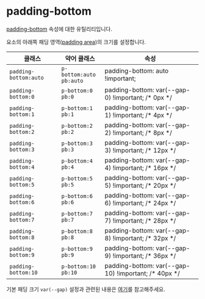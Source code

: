 # padding-bottom

[padding-bottom](https://developer.mozilla.org/en-US/docs/Web/CSS/padding-bottom) 속성에 대한 유틸리티입니다.

요소의 아래쪽 패딩 영역([padding area](https://developer.mozilla.org/en-US/docs/Web/CSS/CSS_box_model/Introduction_to_the_CSS_box_model#padding_area))의 크기를 설정합니다.

<table>
  <thead>
    <tr>
      <th scope="col">클래스</th>
      <th scope="col">약어 클래스</th>
      <th scope="col">속성</th>
    </tr>
  </thead>
  <tbody>
  <tr>
  <td><code>padding-bottom:auto</code></td>
  <td><code>p-bottom:auto</code><br><code>pb:auto</code></td>
  <td><span class="code">padding-bottom: auto !important;</span></td>
</tr>
<tr>
  <td><code>padding-bottom:0</code></td>
  <td><code>p-bottom:0</code><br><code>pb:0</code></td>
  <td><span class="code">padding-bottom: var(--gap-0) !important;</span> <span class="c:weak">/* 0px */</span></td>
</tr>
<tr>
  <td><code>padding-bottom:1</code></td>
  <td><code>p-bottom:1</code><br><code>pb:1</code></td>
  <td><span class="code">padding-bottom: var(--gap-1) !important;</span> <span class="c:weak">/* 4px */</span></td>
</tr>
<tr>
  <td><code>padding-bottom:2</code></td>
  <td><code>p-bottom:2</code><br><code>pb:2</code></td>
  <td><span class="code">padding-bottom: var(--gap-2) !important;</span> <span class="c:weak">/* 8px */</span></td>
</tr>
<tr>
  <td><code>padding-bottom:3</code></td>
  <td><code>p-bottom:3</code><br><code>pb:3</code></td>
  <td><span class="code">padding-bottom: var(--gap-3) !important;</span> <span class="c:weak">/* 12px */</span></td>
</tr>
<tr>
  <td><code>padding-bottom:4</code></td>
  <td><code>p-bottom:4</code><br><code>pb:4</code></td>
  <td><span class="code">padding-bottom: var(--gap-4) !important;</span> <span class="c:weak">/* 16px */</span></td>
</tr>
<tr>
  <td><code>padding-bottom:5</code></td>
  <td><code>p-bottom:5</code><br><code>pb:5</code></td>
  <td><span class="code">padding-bottom: var(--gap-5) !important;</span> <span class="c:weak">/* 20px */</span></td>
</tr>
<tr>
  <td><code>padding-bottom:6</code></td>
  <td><code>p-bottom:6</code><br><code>pb:6</code></td>
  <td><span class="code">padding-bottom: var(--gap-6) !important;</span> <span class="c:weak">/* 24px */</span></td>
</tr>
<tr>
  <td><code>padding-bottom:7</code></td>
  <td><code>p-bottom:7</code><br><code>pb:7</code></td>
  <td><span class="code">padding-bottom: var(--gap-7) !important;</span> <span class="c:weak">/* 28px */</span></td>
</tr>
<tr>
  <td><code>padding-bottom:8</code></td>
  <td><code>p-bottom:8</code><br><code>pb:8</code></td>
  <td><span class="code">padding-bottom: var(--gap-8) !important;</span> <span class="c:weak">/* 32px */</span></td>
</tr>
<tr>
  <td><code>padding-bottom:9</code></td>
  <td><code>p-bottom:9</code><br><code>pb:9</code></td>
  <td><span class="code">padding-bottom: var(--gap-9) !important;</span> <span class="c:weak">/* 36px */</span></td>
</tr>
<tr>
  <td><code>padding-bottom:10</code></td>
  <td><code>p-bottom:10</code><br><code>pb:10</code></td>
  <td><span class="code">padding-bottom: var(--gap-10) !important;</span> <span class="c:weak">/* 40px */</span></td>
</tr>

  </tbody>

</table>

기본 패딩 크기 `var(--gap)` 설정과 관련된 내용은 [여기](../../variables/gap.md)를 참고해주세요.

